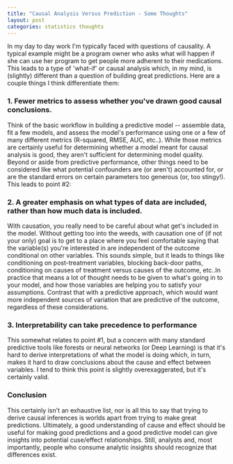 ```yaml
---
title: "Causal Analysis Versus Prediction - Some Thoughts"
layout: post
categories: statistics thoughts
---
```


In my day to day work I'm typically faced with questions of causality. A typical example might be a program owner who asks what will happen if she can use her program to get people more adherent to their medications. This leads to a type of 'what-if' or causal analysis which, in my mind, is (slightly) different than a question of building great predictions. Here are a couple things I think differentiate them:

### 1. Fewer metrics to assess whether you've drawn good causal conclusions.
Think of the basic workflow in building a predictive model -- assemble data, fit a few models, and assess the model's performance using one or a few of many different metrics (R-squared, RMSE, AUC, etc..). While those metrics are certainly useful for determining whether a model meant for causal analysis is good, they aren't sufficient for determining model quality. Beyond or aside from predictive performance, other things need to be considered like what potential confounders are (or aren't) accounted for, or are the standard errors on certain parameters too generous (or, too stingy!). This leads to point #2:

### 2. A greater emphasis on what types of data are included, rather than how much data is included.
With causation, you really need to be careful about what get's included in the model. Without getting too into the weeds, with causation one of (if not your only) goal is to get to a place where you feel comfortable saying that the variable(s) you're interested in are independent of the outcome conditional on other variables. This sounds simple, but it leads to things like conditioning on post-treatment variables, blocking back-door paths, conditioning on causes of treatment versus causes of the outcome, etc..In practice that means a lot of thought needs to be given to what's going in to your model, and how those variables are helping you to satisfy your assumptions. Contrast that with a predictive approach, which would want more independent sources of variation that are predictive of the outcome, regardless of these considerations.

### 3. Interpretability can take precedence to performance
This somewhat relates to point #1, but a concern with many standard predictive tools like forests or neural networks (or Deep Learning) is that it's hard to derive interpretations of what the model is doing which, in turn, makes it hard to draw conclusions about the cause and effect between variables. I tend to think this point is slightly overexaggerated, but it's certainly valid.

### Conclusion
This certainly isn't an exhaustive list, nor is all this to say that trying to derive causal inferences is worlds apart from trying to make great predictions. Ultimately, a good understanding of cause and effect should be useful for making good predictions and a good predictive model can give insights into potential cuse/effect relationships. Still, analysts and, most importantly, people who consume analytic insights should recognize that differences exist.
